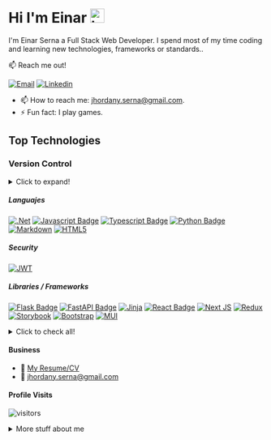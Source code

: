 <!-- @format -->

# Hi I'm Einar <img src="https://user-images.githubusercontent.com/1303154/88677602-1635ba80-d120-11ea-84d8-d263ba5fc3c0.gif" width="28px" height="28px" alt="hi">

I'm Einar Serna a Full Stack Web Developer. I spend most of my time coding and learning new technologies, frameworks or standards..

:mailbox: Reach me out!

[![Email](https://img.shields.io/badge/Einar_Serna-c0392b.svg?style=for-the-badge&labelColor=black&logo=gmail&logoColor=white)](mailto:jhordany.serna@gmail.com)
[![Linkedin](https://img.shields.io/badge/Einar_Serna-0e76a8.svg?style=for-the-badge&labelColor=black&logo=linkedin&logoColor=white)](https://www.linkedin.com/in/einar-serna-539100129/)

-   📫 How to reach me: jhordany.serna@gmail.com.
-   ⚡ Fun fact: I play games.

## Top Technologies

### Version Control

<details>
<summary>
    Click to expand!
</summary>

<br >

[![Git](https://img.shields.io/badge/git-%23F05033.svg?style=for-the-badge&labelColor=black&logo=git&logoColor=white)](#)
[![GitHub](https://img.shields.io/badge/github-5C2D91.svg?style=for-the-badge&labelColor=black&logo=github&logoColor=white)](#)
[![GitLab](https://img.shields.io/badge/gitlab-red.svg?style=for-the-badge&labelColor=black&logo=gitlab&logoColor=white)](#)
[![Bitbucket](https://img.shields.io/badge/bitbucket-%230047B3.svg?style=for-the-badge&labelColor=black&logo=bitbucket&logoColor=white)](#)

</details>

##### Languajes

[![.Net](https://img.shields.io/badge/C_Sharp-5C2D91?style=for-the-badge&labelColor=black&logo=.net&logoColor=white)](#)
[![Javascript Badge](https://img.shields.io/badge/-Javascript-F0DB4F?style=for-the-badge&labelColor=black&logo=javascript&logoColor=F0DB4F)](#)
[![Typescript Badge](https://img.shields.io/badge/-Typescript-007acc?style=for-the-badge&labelColor=black&logo=typescript&logoColor=007acc)](#)
[![Python Badge](https://img.shields.io/badge/-python-4786B8?style=for-the-badge&labelColor=black&logo=python&logoColor=white)](#)
[![Markdown](https://img.shields.io/badge/markdown-%23000000.svg?style=for-the-badge&logo=markdown&logoColor=white)](#)
[![HTML5](https://img.shields.io/badge/html5-%23E34F26.svg?style=for-the-badge&logo=html5&labelColor=black&logoColor=white)](#)

##### Security

[![JWT](https://img.shields.io/badge/JWT-gray?style=for-the-badge&labelColor=black&logo=JSON%20web%20tokens)](#)

##### Libraries / Frameworks

[![Flask Badge](https://img.shields.io/badge/-FLASK-000000?style=for-the-badge&labelColor=white&logo=FLASK&logoColor=000000)](#)
[![FastAPI Badge](https://img.shields.io/badge/-FastAPI-00766A?style=for-the-badge&labelColor=black&logo=FastAPI&logoColor=FFFFFF)](#)
[![Jinja](https://img.shields.io/badge/jinja-white.svg?style=for-the-badge&labelColor=black&logo=jinja&logoColor=black)](#)
[![React Badge](https://img.shields.io/badge/-React-61DBFB?style=for-the-badge&labelColor=black&logo=react&logoColor=61DBFB)](#)
[![Next JS](https://img.shields.io/badge/Next-black?style=for-the-badge&logo=next.js&logoColor=white)](#)
[![Redux](https://img.shields.io/badge/redux-%23593d88.svg?style=for-the-badge&logo=redux&logoColor=white)](#)
[![Storybook](https://img.shields.io/badge/-Storybook-FF4785?style=for-the-badge&labelColor=black&logo=storybook&logoColor=white)](#)
[![Bootstrap](https://img.shields.io/badge/bootstrap-%23563D7C.svg?style=for-the-badge&labelColor=black&logo=bootstrap&logoColor=white)](#)
[![MUI](https://img.shields.io/badge/MUI-%230081CB.svg?style=for-the-badge&logo=mui&logoColor=white)](#)

<details>
<summary>
    Click to check all!
</summary>

<br >

##### Databases

[![SQLite Badge](https://img.shields.io/badge/sqlite-%2307405e.svg?style=for-the-badge&labelColor=black&logo=sqlite&logoColor=white)](#)
[![PostgreSQL Badge](https://img.shields.io/badge/-PostgreSQL-336791?style=for-the-badge&labelColor=black&logo=PostgreSQL&logoColor=336791)](#)
[![SQL SERVER Badge](https://img.shields.io/badge/-sql_server-D00841?style=for-the-badge&labelColor=black&logo=microsoft-sql-server&logoColor=FFFFFF)](#)
[![AmazonDynamoDB Badge](https://img.shields.io/badge/Amazon%20DynamoDB-4053D6?style=for-the-badge&labelColor=black&logo=Amazon%20DynamoDB&logoColor=white)](#)
[![Firebase badge](https://img.shields.io/badge/Firebase-039BE5?style=for-the-badge&logo=Firebase&labelColor=black&logoColor=yellow)](#)
[![MySQL badge](https://img.shields.io/badge/mysql-%2300f.svg?style=for-the-badge&logo=mysql&labelColor=black&logoColor=blue)](#)
[![MongoDB badge](https://img.shields.io/badge/MongoDB-%234ea94b.svg?style=for-the-badge&labelColor=black&logo=mongodb&logoColor=white)](#)

##### Servers

[![Apache](https://img.shields.io/badge/apache-%23D42029.svg?style=for-the-badge&labelColor=black&logo=apache&logoColor=white)](#)
[![Nginx](https://img.shields.io/badge/nginx-%23009639.svg?style=for-the-badge&labelColor=black&logo=nginx&logoColor=white)](#)
[![Gunicorn](https://img.shields.io/badge/gunicorn-%298729.svg?style=for-the-badge&labelColor=black&logo=gunicorn&logoColor=white)](#)

##### Hosting

[![AWS](https://img.shields.io/badge/AWS-%23FF9900.svg?style=for-the-badge&labelColor=black&logo=amazon-aws&logoColor=white)](#)
[![Heroku](https://img.shields.io/badge/heroku-%23430098.svg?style=for-the-badge&labelColor=black&logo=heroku&logoColor=white)](#)

###### Softwares

[![Adobe Illustrator Badge](https://img.shields.io/badge/adobe%20illustrator-%23FF9A00.svg?style=for-the-badge&labelColor=black&logo=adobe%20illustrator&logoColor=white)](#)
[![Adobe XD Badge](https://img.shields.io/badge/Adobe%20XD-470137?style=for-the-badge&labelColor=black&logo=Adobe%20XD&logoColor=#FF61F6)](#)
[![Insomnia](https://img.shields.io/badge/Insomnia-black?style=for-the-badge&labelColor=black&logo=insomnia&logoColor=5849BE)](#)
[![Microsoft](https://img.shields.io/badge/Microsoft_Office-0078D4?style=for-the-badge&labelColor=black&logo=microsoft&logoColor=white)](#)
[![LibreOffice](https://img.shields.io/badge/LibreOffice-%2318A303?style=for-the-badge&labelColor=black&logo=LibreOffice&logoColor=white)](#)
[![Jira](https://img.shields.io/badge/jira-%230A0FFF.svg?style=for-the-badge&logo=jira&labelColor=black&logoColor=white)](#)
[![Swagger](https://img.shields.io/badge/-Swagger-%23Clojure?style=for-the-badge&logo=swagger&labelColor=black&logoColor=white)](#)
[![Trello](https://img.shields.io/badge/Trello-%23026AA7.svg?style=for-the-badge&logo=Trello&labelColor=black&logoColor=white)](#)

##### CI

[![GitHub Actions](https://img.shields.io/badge/github%20actions-%232671E5.svg?style=for-the-badge&labelColor=black&logo=githubactions&logoColor=white)](#)
[![TravisCI Badge](https://img.shields.io/badge/travis%20ci-%232B2F33.svg?style=for-the-badge&labelColor=black&logo=travis&logoColor=white)](#)

##### Cloud Storage

[![Google Drive](https://img.shields.io/badge/Google%20Drive-4285F4?style=for-the-badge&labelColor=black&logo=googledrive&logoColor=white)](#)

##### OS

[![Alpine Linux](https://img.shields.io/badge/Alpine_Linux-%230D597F.svg?style=for-the-badge&logo=alpine-linux&logoColor=white)](#)
[![Arch](https://img.shields.io/badge/Garuda-1793D1?logo=arch-linux&logoColor=fff&style=for-the-badge)](#)
[![Debian](https://img.shields.io/badge/Debian-D70A53?style=for-the-badge&logo=debian&logoColor=white)](#)
[![macOS](https://img.shields.io/badge/mac%20os-000000?style=for-the-badge&logo=macos&logoColor=F0F0F0)](#)
[![Windows](https://img.shields.io/badge/Windows-0078D6?style=for-the-badge&logo=windows&logoColor=white)](#)


</details>

#### Business

-   :paperclip: [My Resume/CV](https://github.com/Master-Git-Hack/Master-Git-Hack/blob/b35a9de84a6165232b8337a99c5449aba8b11bd2/Resume.pdf)
-   :email: jhordany.serna@gmail.com

#### Profile Visits

![visitors](https://visitor-badge.glitch.me/badge?page_id=Master-Git-Hack.Master-Git-Hack)

<details>
<summary>
  More stuff about me
</summary>

<br >

I love sharing knowledge and learning new things;

#### Top Languages

[![Top Langs](https://github-readme-stats.vercel.app/api/top-langs/?username=Master-Git-Hack)](https://github.com/anuraghazra/github-readme-stats)


#### Github Stats

![Einar Serna's github stats](https://github-readme-stats.vercel.app/api?username=Master-Git-Hack&count_private=true&theme=tokyonight&hide=contribs,prs)

</details>
